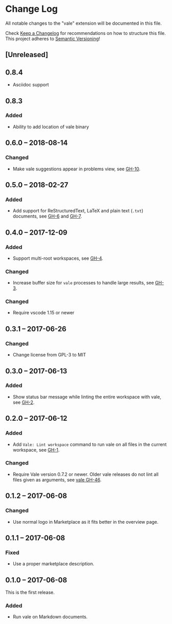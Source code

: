 # Change Log

All notable changes to the "vale" extension will be documented in this file.

Check [Keep a Changelog](http://keepachangelog.com/) for recommendations on how
to structure this file.  This project adheres to [Semantic
Versioning](http://semver.org/)!

## [Unreleased]

## 0.8.4

-   Asciidoc support

## 0.8.3

### Added

-   Ability to add location of vale binary

## 0.6.0 – 2018-08-14

### Changed

-   Make vale suggestions appear in problems view, see [GH-10][].

[gh-10]: https://github.com/lunaryorn/vscode-vale/pull/10

## 0.5.0 – 2018-02-27

### Added

-   Add support for ReStructuredText, LaTeX and plain text (`.txt`) documents, see
    [GH-6][] and [GH-7][].

[gh-6]: https://github.com/lunaryorn/vscode-vale/issues/6

[gh-7]: https://github.com/lunaryorn/vscode-vale/pull/7

## 0.4.0 – 2017-12-09

### Added

-   Support multi-root workspaces, see [GH-4][].

[gh-4]: https://github.com/lunaryorn/vscode-vale/issues/4

### Changed

-   Increase buffer size for `vale` processes to handle large results, see
    [GH-3][].

[gh-3]: https://github.com/lunaryorn/vscode-vale/issues/3

### Changed

-   Require vscode 1.15 or newer

## 0.3.1 – 2017-06-26

### Changed

-   Change license from GPL-3 to MIT

## 0.3.0 – 2017-06-13

### Added

-   Show status bar message while linting the entire workspace with vale, see
    [GH-2].

[gh-2]: https://github.com/lunaryorn/vscode-vale/issues/2

## 0.2.0 – 2017-06-12

### Added

-   Add `Vale: Lint workspace` command to run vale on all files in the current
    workspace, see [GH-1][].

[gh-1]: https://github.com/lunaryorn/vscode-vale/issues/1.

### Changed

-   Require Vale version 0.7.2 or newer.  Older vale releases do not lint all
    files given as arguments, see [vale GH-46][].

[vale gh-46]: https://github.com/ValeLint/vale/issues/46

## 0.1.2 – 2017-06-08

### Changed

-   Use normal logo in Marketplace as it fits better in the overview page.

## 0.1.1 – 2017-06-08

### Fixed

-   Use a proper marketplace description.

## 0.1.0 – 2017-06-08

This is the first release.

### Added

-   Run vale on Markdown documents.
